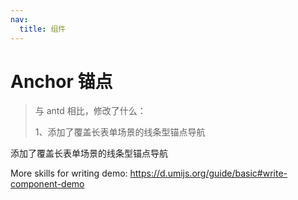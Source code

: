 ```yaml
---
nav:
  title: 组件
---
```


# Anchor 锚点

> 与 antd 相比，修改了什么：
>
> 1、添加了覆盖长表单场景的线条型锚点导航

添加了覆盖长表单场景的线条型锚点导航

<code src="./demo-1.jsx"></code>

More skills for writing demo: https://d.umijs.org/guide/basic#write-component-demo
